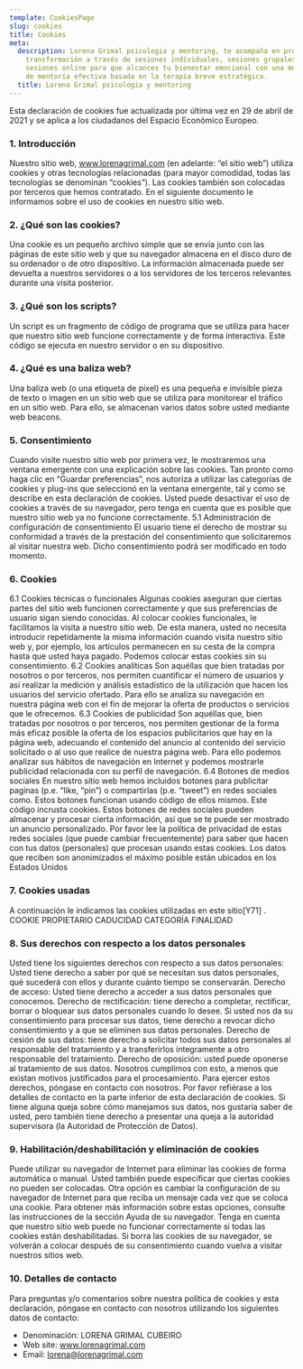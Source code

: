 ```yaml
---
template: CookiesPage
slug: cookies
title: Cookies
meta:
  description: Lorena Grimal psicologia y mentoring, te acompaña en procesos de
    transformación a través de sesiones individuales, sesiones grupales,
    sesiones online para que alcances tu bienestar emocional con una metodología
    de mentoría efectiva basada en la terapia breve estratégica.
  title: Lorena Grimal psicologia y mentoring
---
```


Esta declaración de cookies fue actualizada por última vez en 29 de abril de 2021 y se aplica a los ciudadanos del Espacio Económico Europeo.

### 1. Introducción
Nuestro sitio web, www.lorenagrimal.com (en adelante: “el sitio web”) utiliza cookies y otras tecnologías relacionadas (para mayor comodidad, todas las tecnologías se denominan “cookies”). Las cookies también son colocadas por terceros que hemos contratado. En el siguiente documento le informamos sobre el uso de cookies en nuestro sitio web.

### 2. ¿Qué son las cookies?
Una cookie es un pequeño archivo simple que se envía junto con las páginas de este sitio web y que su navegador almacena en el disco duro de su ordenador o de otro dispositivo. La información almacenada puede ser devuelta a nuestros servidores o a los servidores de los terceros relevantes durante una visita posterior.

### 3. ¿Qué son los scripts?
Un script es un fragmento de código de programa que se utiliza para hacer que nuestro sitio web funcione correctamente y de forma interactiva. Este código se ejecuta en nuestro servidor o en su dispositivo.

### 4. ¿Qué es una baliza web?
Una baliza web (o una etiqueta de píxel) es una pequeña e invisible pieza de texto o imagen en un sitio web que se utiliza para monitorear el tráfico en un sitio web. Para ello, se almacenan varios datos sobre usted mediante web beacons.

### 5. Consentimiento
Cuando visite nuestro sitio web por primera vez, le mostraremos una ventana emergente con una explicación sobre las cookies. Tan pronto como haga clic en “Guardar preferencias”, nos autoriza a utilizar las categorías de cookies y plug-ins que seleccionó en la ventana emergente, tal y como se describe en esta declaración de cookies. Usted puede desactivar el uso de cookies a través de su navegador, pero tenga en cuenta que es posible que nuestro sitio web ya no funcione correctamente.
5.1 Administración de configuración de consentimiento
El usuario tiene el derecho de mostrar su conformidad a través de la prestación del consentimiento que solicitaremos al visitar nuestra web.
Dicho consentimiento podrá ser modificado en todo momento.

### 6. Cookies
6.1 Cookies técnicas o funcionales
Algunas cookies aseguran que ciertas partes del sitio web funcionen correctamente y que sus preferencias de usuario sigan siendo conocidas. Al colocar cookies funcionales, le facilitamos la visita a nuestro sitio web. De esta manera, usted no necesita introducir repetidamente la misma información cuando visita nuestro sitio web y, por ejemplo, los artículos permanecen en su cesta de la compra hasta que usted haya pagado. Podemos colocar estas cookies sin su consentimiento.
6.2 Cookies analíticas
Son aquéllas que bien tratadas por nosotros o por terceros, nos permiten cuantificar el número de usuarios y así realizar la medición y análisis estadístico de la utilización que hacen los usuarios del servicio ofertado. Para ello se analiza su navegación en nuestra página web con el fin de mejorar la oferta de productos o servicios que le ofrecemos.
6.3 Cookies de publicidad
Son aquéllas que, bien tratadas por nosotros o por terceros, nos permiten gestionar de la forma más eficaz posible la oferta de los espacios publicitarios que hay en la página web, adecuando el contenido del anuncio al contenido del servicio solicitado o al uso que realice de nuestra página web. Para ello podemos analizar sus hábitos de navegación en Internet y podemos mostrarle publicidad relacionada con su perfil de navegación.
6.4 Botones de medios sociales
En nuestro sitio web hemos incluidos botones para publicitar paginas (p.e. “like, “pin”) o compartirlas (p.e. “tweet”) en redes sociales como. Estos botones funcionan usando código de ellos mismos. Este código incrusta cookies. Estos botones de redes sociales pueden almacenar y procesar cierta información, así que se te puede ser mostrado un anuncio personalizado.
Por favor lee la política de privacidad de estas redes sociales (que puede cambiar frecuentemente) para saber que hacen con tus datos (personales) que procesan usando estas cookies. Los datos que reciben son anonimizados el máximo posible están ubicados en los Estados Unidos

### 7. Cookies usadas
A continuación le indicamos las cookies utilizadas en este sitio[Y71] .
COOKIE
PROPIETARIO
CADUCIDAD
CATEGORÍA
FINALIDAD
 

### 8. Sus derechos con respecto a los datos personales
Usted tiene los siguientes derechos con respecto a sus datos personales:
Usted tiene derecho a saber por qué se necesitan sus datos personales, qué sucederá con ellos y durante cuánto tiempo se conservarán.
Derecho de acceso: Usted tiene derecho a acceder a sus datos personales que conocemos.
Derecho de rectificación: tiene derecho a completar, rectificar, borrar o bloquear sus datos personales cuando lo desee.
Si usted nos da su consentimiento para procesar sus datos, tiene derecho a revocar dicho consentimiento y a que se eliminen sus datos personales.
Derecho de cesión de sus datos: tiene derecho a solicitar todos sus datos personales al responsable del tratamiento y a transferirlos íntegramente a otro responsable del tratamiento.
Derecho de oposición: usted puede oponerse al tratamiento de sus datos. Nosotros cumplimos con esto, a menos que existan motivos justificados para el procesamiento.
Para ejercer estos derechos, póngase en contacto con nosotros. Por favor refiérase a los detalles de contacto en la parte inferior de esta declaración de cookies. Si tiene alguna queja sobre cómo manejamos sus datos, nos gustaría saber de usted, pero también tiene derecho a presentar una queja a la autoridad supervisora (la Autoridad de Protección de Datos).

### 9. Habilitación/deshabilitación y eliminación de cookies
Puede utilizar su navegador de Internet para eliminar las cookies de forma automática o manual. Usted también puede especificar que ciertas cookies no pueden ser colocadas. Otra opción es cambiar la configuración de su navegador de Internet para que reciba un mensaje cada vez que se coloca una cookie. Para obtener más información sobre estas opciones, consulte las instrucciones de la sección Ayuda de su navegador.
Tenga en cuenta que nuestro sitio web puede no funcionar correctamente si todas las cookies están deshabilitadas. Si borra las cookies de su navegador, se volverán a colocar después de su consentimiento cuando vuelva a visitar nuestros sitios web.

### 10. Detalles de contacto
Para preguntas y/o comentarios sobre nuestra política de cookies y esta declaración, póngase en contacto con nosotros utilizando los siguientes datos de contacto:
- Denominación: LORENA GRIMAL CUBEIRO
- Web site: www.lorenagrimal.com
- Email: lorena@lorenagrimal.com
